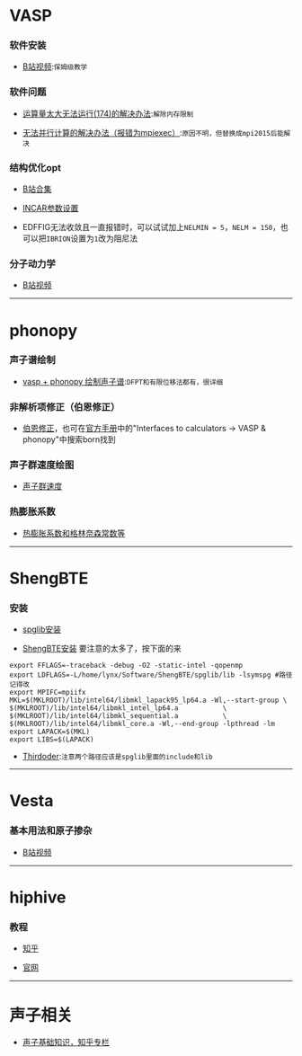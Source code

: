 # VASP

### 软件安装

- [B站视频](https://www.bilibili.com/video/BV1uRPKeNE4i/?spm_id_from=333.1387.homepage.video_card.click&vd_source=40a48245864eb8114b1d1e6e1c6113e7):`保姆级教学`

### 软件问题

- [运算量太大无法运行(174)的解决办法](https://blog.csdn.net/lwl_666/article/details/82699759):`解除内存限制`

- [无法并行计算的解决办法（报错为mpiexec）](http://bbs.keinsci.com/thread-16082-1-1.html):`原因不明，但替换成mpi2015后能解决`

### 结构优化opt

- [B站合集](https://www.bilibili.com/opus/1006527467019567136)

- [INCAR参数设置](https://mp.weixin.qq.com/s?__biz=MzkwNTM5MTI2NA==&mid=2247483665&idx=1&sn=7bf4a90aae37dec15bbd3e6afe881f87&chksm=c0f93cdef78eb5c8a2b46da38a2dc1bf141fb03caf88c34250832823812fc91d309f2aa5ad6a&scene=21#wechat_redirect)

- EDFFIG无法收敛且一直报错时，可以试试加上`NELMIN = 5`，`NELM = 150`，也可以把`IBRION`设置为`1`改为阻尼法

### 分子动力学

- [B站视频](https://www.bilibili.com/video/BV1R4txetEGX/?vd_source=40a48245864eb8114b1d1e6e1c6113e7)



---


# phonopy

### 声子谱绘制

- [vasp + phonopy 绘制声子谱](https://zhuanlan.zhihu.com/p/481680637):`DFPT和有限位移法都有，很详细`

### 非解析项修正（伯恩修正）

- [伯恩修正](https://blog.csdn.net/icehoqion/article/details/130182336)，也可在[官方手册](https://phonopy.github.io/phonopy/vasp.html)中的"Interfaces to calculators -> VASP & phonopy"中搜索born找到

### 声子群速度绘图

- [声子群速度](https://blog.csdn.net/icehoqion/article/details/131843370)

### 热膨胀系数

- [热膨胀系数和格林奈森常数等](https://blog.csdn.net/icehoqion/article/details/131506119)


---


# ShengBTE
### 安装

- [spglib安装](https://www.bilibili.com/opus/830089132724191235)

- [ShengBTE安装](https://blog.csdn.net/icehoqion/article/details/125183366)
要注意的太多了，按下面的来
```
export FFLAGS=-traceback -debug -O2 -static-intel -qopenmp
export LDFLAGS=-L/home/lynx/Software/ShengBTE/spglib/lib -lsymspg #路径记得改
export MPIFC=mpiifx
MKL=$(MKLROOT)/lib/intel64/libmkl_lapack95_lp64.a -Wl,--start-group \
$(MKLROOT)/lib/intel64/libmkl_intel_lp64.a           \
$(MKLROOT)/lib/intel64/libmkl_sequential.a           \
$(MKLROOT)/lib/intel64/libmkl_core.a -Wl,--end-group -lpthread -lm
export LAPACK=$(MKL)
export LIBS=$(LAPACK)
```

- [Thirdoder](https://zhuanlan.zhihu.com/p/682630507):`注意两个路径应该是spglib里面的include和lib`


---


# Vesta

### 基本用法和原子掺杂

- [B站视频](https://www.bilibili.com/video/BV1nh411G7Kf/?spm_id_from=333.337.search-card.all.click&vd_source=40a48245864eb8114b1d1e6e1c6113e7)

---

# hiphive

### 教程

- [知乎](https://zhuanlan.zhihu.com/p/652641851)

- [官网](https://hiphive.materialsmodeling.org/tutorial/index.html)

---

# 声子相关

- [声子基础知识，知乎专栏](https://zhuanlan.zhihu.com/p/658851809)


